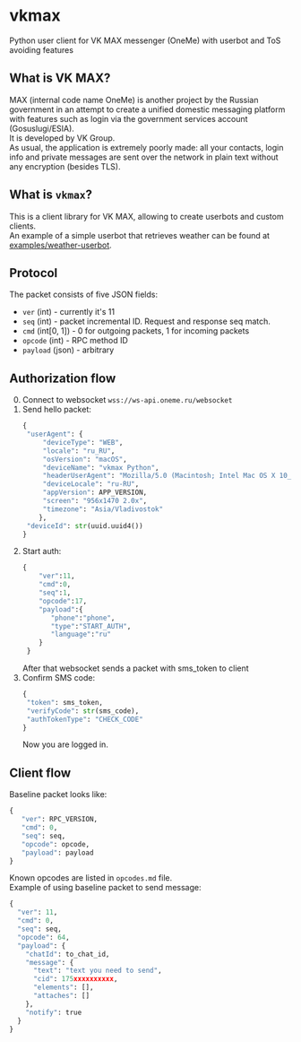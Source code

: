 # vkmax
Python user client for VK MAX messenger (OneMe) with userbot and ToS avoiding features

## What is VK MAX?
MAX (internal code name OneMe) is another project by the Russian government in an attempt to create a unified domestic messaging platform with features such as login via the government services account (Gosuslugi/ESIA).  
It is developed by VK Group.  
As usual, the application is extremely poorly made: all your contacts, login info and private messages are sent over the network in plain text without any encryption (besides TLS).

## What is `vkmax`?
This is a client library for VK MAX, allowing to create userbots and custom clients.  
An example of a simple userbot that retrieves weather can be found at [examples/weather-userbot](examples/weather-userbot).

## Protocol
The packet consists of five JSON fields:
* `ver` (int) - currently it's 11
* `seq` (int) - packet incremental ID. Request and response seq match.
* `cmd` (int[0, 1]) - 0 for outgoing packets, 1 for incoming packets
* `opcode` (int) - RPC method ID
* `payload` (json) - arbitrary

## Authorization flow
0. Connect to websocket `wss://ws-api.oneme.ru/websocket`
1. Send hello packet:
   ```python
   {
    "userAgent": {
        "deviceType": "WEB",
        "locale": "ru_RU",
        "osVersion": "macOS",
        "deviceName": "vkmax Python",
        "headerUserAgent": "Mozilla/5.0 (Macintosh; Intel Mac OS X 10_15_7) AppleWebKit/537.36 (KHTML, like Gecko) Chrome/137.0.0.0 Safari/537.36",
        "deviceLocale": "ru-RU",
        "appVersion": APP_VERSION,
        "screen": "956x1470 2.0x",
        "timezone": "Asia/Vladivostok"
       },
    "deviceId": str(uuid.uuid4())
   }
   ```
3. Start auth:
   ```python
   {
       "ver":11,
       "cmd":0,
       "seq":1,
       "opcode":17,
       "payload":{
          "phone":"phone",
          "type":"START_AUTH",
          "language":"ru"
       }
    }
   ```
   After that websocket sends a packet with sms_token to client
4. Confirm SMS code:
   ```python
   {
    "token": sms_token,
    "verifyCode": str(sms_code),
    "authTokenType": "CHECK_CODE"
   }
   ```
   Now you are logged in.
## Client flow
Baseline packet looks like:
```python
{
   "ver": RPC_VERSION,
   "cmd": 0, 
   "seq": seq,
   "opcode": opcode,
   "payload": payload
}
```
Known opcodes are listed in `opcodes.md` file.\
Example of using baseline packet to send message:
```python
{
  "ver": 11,
  "cmd": 0,
  "seq": seq,
  "opcode": 64,
  "payload": {
    "chatId": to_chat_id,
    "message": {
      "text": "text you need to send",
      "cid": 175xxxxxxxxxx,
      "elements": [],
      "attaches": []
    },
    "notify": true
  }
}
```

